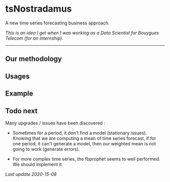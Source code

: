 # tsNostradamus
A new time series forecasting business approach.

*This is an idea I get when I was working as a Data Scientist for Bouygues Telecom (for an internship).*

---


## Our methodology

## Usages

## Example

## Todo next
Many upgrades / issues have been discovered :
* Sometimes for a period, it don't find a model (stationary issues). Knowing that we are computing a mean of time series
 forecast, if for one period, it can't generate a model, then our weighted mean is not going to work (generate errors).

* For more complex time series, the fbprophet seems to well performed. We should implement it.
 

*Last update 2020-15-08*